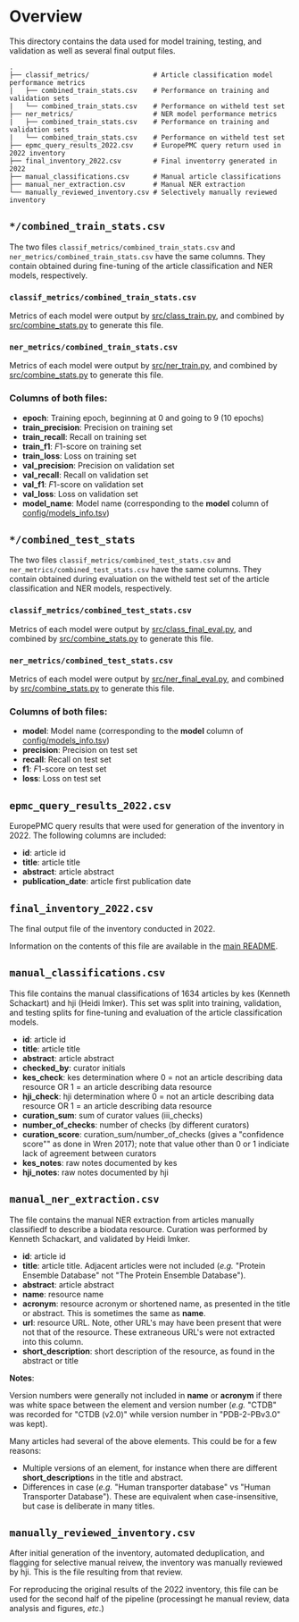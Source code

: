 # Overview

This directory contains the data used for model training, testing, and validation as well as several final output files.

```
.
├── classif_metrics/                # Article classification model performance metrics
|   ├── combined_train_stats.csv    # Performance on training and validation sets
|   └── combined_train_stats.csv    # Performance on witheld test set
├── ner_metrics/                    # NER model performance metrics
|   ├── combined_train_stats.csv    # Performance on training and validation sets
|   └── combined_train_stats.csv    # Performance on witheld test set
├── epmc_query_results_2022.csv     # EuropePMC query return used in 2022 inventory
├── final_inventory_2022.csv        # Final inventorry generated in 2022
├── manual_classifications.csv      # Manual article classifications
├── manual_ner_extraction.csv       # Manual NER extraction
└── manually_reviewed_inventory.csv # Selectively manually reviewed inventory
```
## `*/combined_train_stats.csv`

The two files `classif_metrics/combined_train_stats.csv` and `ner_metrics/combined_train_stats.csv` have the same columns. They contain obtained during fine-tuning of the article classification and NER models, respectively.

### `classif_metrics/combined_train_stats.csv`

Metrics of each model were output by [src/class_train.py](../src/class_train.py), and combined by [src/combine_stats.py](../src/combine_stats.py) to generate this file.

### `ner_metrics/combined_train_stats.csv`

Metrics of each model were output by [src/ner_train.py](../src/ner_train.py), and combined by [src/combine_stats.py](../src/combine_stats.py) to generate this file.

### Columns of both files:

* **epoch**: Training epoch, beginning at 0 and going to 9 (10 epochs)
* **train_precision**: Precision on training set
* **train_recall**: Recall on training set
* **train_f1**: *F*1-score on training set
* **train_loss**: Loss on training set
* **val_precision**: Precision on validation set
* **val_recall**: Recall on validation set
* **val_f1**: *F*1-score on validation set
* **val_loss**: Loss on validation set
* **model_name**: Model name (corresponding to the **model** column of [config/models_info.tsv](../config/models_info.tsv))

## `*/combined_test_stats`

The two files `classif_metrics/combined_test_stats.csv` and `ner_metrics/combined_test_stats.csv` have the same columns. They contain obtained during evaluation on the witheld test set of the article classification and NER models, respectively.

### `classif_metrics/combined_test_stats.csv`

Metrics of each model were output by [src/class_final_eval.py](../src/class_final_eval.py), and combined by [src/combine_stats.py](../src/combine_stats.py) to generate this file.

### `ner_metrics/combined_test_stats.csv`

Metrics of each model were output by [src/ner_final_eval.py](../src/ner_final_eval.py), and combined by [src/combine_stats.py](../src/combine_stats.py) to generate this file.

### Columns of both files:

* **model**: Model name (corresponding to the **model** column of [config/models_info.tsv](../config/models_info.tsv))
* **precision**: Precision on test set
* **recall**: Recall on test set
* **f1**: *F*1-score on test set
* **loss**: Loss on test set

## `epmc_query_results_2022.csv`

EuropePMC query results that were used for generation of the inventory in 2022. The following columns are included:

* **id**: article id
* **title**: article title
* **abstract**: article abstract
* **publication_date**: article first publication date

## `final_inventory_2022.csv`

The final output file of the inventory conducted in 2022.

Information on the contents of this file are available in the [main README](../README.md#final-inventory-output).

## `manual_classifications.csv`

This file contains the manual classifications of 1634 articles by kes (Kenneth Schackart) and hji (Heidi Imker). This set was split into training, validation, and testing splits for fine-tuning and evaluation of the article classification models.

* **id**: article id
* **title**: article title
* **abstract**: article abstract
* **checked_by**: curator initials
* **kes_check**: kes determination where 0 = not an article describing data resource OR 1 = an article describing data resource
* **hji_check**: hji determination where 0 = not an article describing data resource OR 1 = an article describing data resource
* **curation_sum**: sum of curator values (iii_checks)
* **number_of_checks**: number of checks (by different curators)
* **curation_score**: curation_sum/number_of_checks (gives a "confidence score"" as done in Wren 2017); note that value other than 0 or 1 indiciate lack of agreement between curators
* **kes_notes**: raw notes documented by kes
* **hji_notes**: raw notes documented by hji

## `manual_ner_extraction.csv`

The file contains the manual NER extraction from articles manually classifiedf to describe a biodata resource. Curation was performed by Kenneth Schackart, and validated by Heidi Imker.

* **id**: article id
* **title**: article title. Adjacent articles were not included (*e.g.* "Protein Ensemble Database" not "The Protein Ensemble Database").
* **abstract**: article abstract
* **name**: resource name
* **acronym**: resource acronym or shortened name, as presented in the title or abstract. This is sometimes the same as **name**.
* **url**: resource URL. Note, other URL's may have been present that were not that of the resource. These extraneous URL's were not extracted into this column.
* **short_description**: short description of the resource, as found in the abstract or title

**Notes**:

Version numbers were generally not included in **name** or **acronym** if there was white space between the element and version number (*e.g.* "CTDB" was recorded for "CTDB (v2.0)" while version number in "PDB-2-PBv3.0" was kept).

Many articles had several of the above elements. This could be for a few reasons:

* Multiple versions of an element, for instance when there are different **short_description**s in the title and abstract.
* Differences in case (*e.g.* "Human transporter database" vs "Human Transporter Database"). These are equivalent when case-insensitive, but case is deliberate in many titles.

## `manually_reviewed_inventory.csv`

After initial generation of the inventory, automated deduplication, and flagging for selective manual reivew, the inventory was manually reviewed by hji. This is the file resulting from that review.

For reproducing the original results of the 2022 inventory, this file can be used for the second half of the pipeline (processingt he manual review, data analysis and figures, *etc*.)

